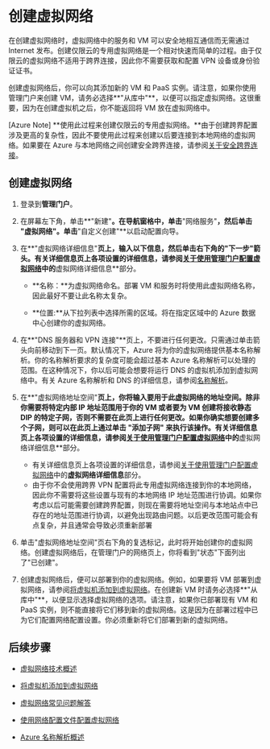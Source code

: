 <properties 
   pageTitle="创建虚拟网络" 
   description="指导你完成相关步骤以轻松创建基本虚拟网络。" 
   services="virtual-network" 
   documentationCenter="" 
   authors="cherylmc" 
   manager="adinah" 
   editor="tysonn"/>
<tags ms.service="virtual-network"
    ms.date="04/14/2015"
    wacn.date="04/15/2015"
    />

# 创建虚拟网络 



在创建虚拟网络时，虚拟网络中的服务和 VM 可以安全地相互通信而无需通过 Internet 发布。创建仅限云的专用虚拟网络是一个相对快速而简单的过程。由于仅限云的虚拟网络不适用于跨界连接，因此你不需要获取和配置 VPN 设备或身份验证证书。 

创建虚拟网络后，你可以向其添加新的 VM 和 PaaS 实例。请注意，如果你使用管理门户来创建 VM，请务必选择**"从库中"**，以便可以指定虚拟网络。这很重要，因为在创建虚拟机之后，你不能返回将 VM 放在虚拟网络中。

[Azure Note] **使用此过程来创建仅限云的专用虚拟网络。**由于创建跨界配置涉及更高的复杂性，因此不要使用此过程来创建以后要连接到本地网络的虚拟网络。如果要在 Azure 与本地网络之间创建安全跨界连接，请参阅[关于安全跨界连接](https://msdn.microsoft.com/zh-cn/library/azure/dn133798.aspx)。

## <a name="CreateyourVNet">创建虚拟网络</a>

1. 登录到**管理门户**。
2. 在屏幕左下角，单击**"新建"**。在导航窗格中，单击**"网络服务"**，然后单击 **"虚拟网络"**。单击**"自定义创建"**以启动配置向导。
3. 在**"虚拟网络详细信息"**页上，输入以下信息，然后单击右下角的"下一步"箭头。有关详细信息页上各项设置的详细信息，请参阅[关于使用管理门户配置虚拟网络](https://msdn.microsoft.com/zh-cn/library/azure/jj156074.aspx)中的**虚拟网络详细信息**部分。
	-  **名称：**为虚拟网络命名。部署 VM 和服务时将使用此虚拟网络名称，因此最好不要让此名称太复杂。

	-  **位置:**从下拉列表中选择所需的区域。将在指定区域中的 Azure 数据中心创建你的虚拟网络。



4. 在**"DNS 服务器和 VPN 连接"**页上，不要进行任何更改。只需通过单击箭头向前移动到下一页。默认情况下，Azure 将为你的虚拟网络提供基本名称解析。你的名称解析要求的复杂度可能会超过基本 Azure 名称解析可以处理的范围。在这种情况下，你以后可能会想要将运行 DNS 的虚拟机添加到虚拟网络中。有关 Azure 名称解析和 DNS 的详细信息，请参阅[名称解析](https://msdn.microsoft.com/zh-cn/library/azure/jj156088.aspx)。 
5. 在**"虚拟网络地址空间"**页上，你将输入要用于此虚拟网络的地址空间。除非你需要将特定内部 IP 地址范围用于你的 VM 或者要为 VM 创建将接收静态 DIP 的特定子网，否则不需要在此页上进行任何更改。如果你确实想要创建多个子网，则可以在此页上通过单击 **"添加子网"** 来执行该操作。有关详细信息页上各项设置的详细信息，请参阅[关于使用管理门户配置虚拟网络](https://msdn.microsoft.com/zh-cn/library/azure/jj156074.aspx)中的**虚拟网络详细信息**部分。

	-  有关详细信息页上各项设置的详细信息，请参阅[关于使用管理门户配置虚拟网络](https://msdn.microsoft.com/zh-cn/library/azure/jj156074.aspx)中的**虚拟网络详细信息**部分。
	-  由于你不会使用跨界 VPN 配置将此专用虚拟网络连接到你的本地网络，因此你不需要将这些设置与现有的本地网络 IP 地址范围进行协调。如果你考虑以后可能需要创建跨界配置，则现在需要将地址空间与本地站点中已存在的地址范围进行协调，以避免出现路由问题。以后更改范围可能会有点复杂，并且通常会导致必须重新部署


6. 单击"虚拟网络地址空间"页右下角的复选标记，此时将开始创建你的虚拟网络。创建虚拟网络后，在管理门户的网络页上，你将看到"状态"下面列出了"已创建"。
7. 创建虚拟网络后，便可以部署到你的虚拟网络。例如，如果要将 VM 部署到虚拟网络，请参阅[将虚拟机添加到虚拟网络](/documentation/articles/virtual-machines-create-custom)。在创建新 VM 时请务必选择**"从库中"**，以便显示选择虚拟网络的选项。请注意，如果你已部署现有 VM 和 PaaS 实例，则不能直接将它们移到新的虚拟网络。这是因为在部署过程中已为它们配置网络配置设置。你必须重新将它们部署到新的虚拟网络。



## 后续步骤
-  [虚拟网络技术概述](http://msdn.microsoft.com/zh-cn/library/windowsazure/jj156007.aspx)

 
-  [将虚拟机添加到虚拟网络](/documentation/articles/virtual-machines-create-custom)

-  [虚拟网络常见问题解答](http://msdn.microsoft.com/zh-cn/library/windowsazure/dn133803.aspx)

-  [使用网络配置文件配置虚拟网络](/documentation/articles/virtual-networks-using-network-configuration-file)

-  [Azure 名称解析概述](https://msdn.microsoft.com/zh-cn/library/azure/jj156088.aspx)
 



<!--HONumber=50-->
